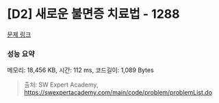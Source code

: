 # [D2] 새로운 불면증 치료법 - 1288 

[문제 링크](https://swexpertacademy.com/main/code/problem/problemDetail.do?contestProbId=AV18_yw6I9MCFAZN) 

### 성능 요약

메모리: 18,456 KB, 시간: 112 ms, 코드길이: 1,089 Bytes



> 출처: SW Expert Academy, https://swexpertacademy.com/main/code/problem/problemList.do